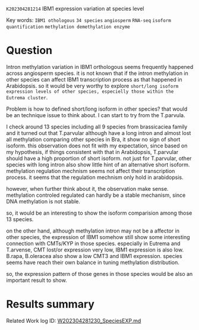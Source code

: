  `K202304281214` IBM1 expression variation at species level 
 
 Key words: `IBM1 othologous` `34 species` `angiosperm` `RNA-seq` `isoform quantification` `methylation demethylation enzyme` 
 
# Question

Intron methylation variation in IBM1 orthologous seems frequently happened across angiosperm species. it is not known that if the intron
methylation in other species can affect IBM1 transcription process as that happened in Arabidopsis. so it would be very worthy to explore 
`short/long isoform expression levels of other species, especielly those within the Eutrema cluster`.

Problem is how to defined short/long isoform in other species? that would be an technique issue to think about. I can start to try from the T.parvula.

I check around 13 species including all 9 species from brassicaciea family and it turned out that T.parvular although have a long intron and almost lost all methylation comparing other species in Bra, it show no sign of short isoform. this observation does not fit with my expectation, since based on my hypothesis, if things consistent with that in Arabidopsis, T.parvular should have a high proportion of short isoform. not just for T.parvular, other species with long intron also show little hint of an alternative short isoform. methylation regulation mechnism seems not affect their transcription process. it seems that the regulation mechnism only hold in arabidopsis.

however, when further think about it, the observation make sense. methylation controled regulated can hardly be a stable mechanism, since DNA methylation is not stable.

so, it would be an interesting to show the isoform comparision among those 13 species.

on the other hand, although methylation intron may not be a affector in other species, the expression of IBM1 somehow still show some interesting connection with CMTs/KYP in those species. especially in Eutrema and T.arvense, CMT lost/or expression very low, IBM1 expression is also low. B.rapa, B.oleracea also show a low CMT3 and IBM1 expression. species seems have reach their own balance in tuning methylation distribution.

so, the expression pattern of those genes in those species would be also an important result to show.


# Results summary  

Related Work log ID: [W202304281230_SpeciesEXP.md](https://github.com/yz46606/Working_record/blob/main/W202304281230_SpeciesEXP.md)
